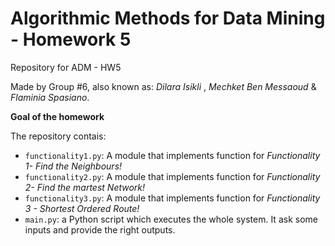 # Algorithmic Methods for Data Mining - Homework 5
Repository for ADM - HW5

Made by Group #6, also known as: *Dilara Isikli* , *Mechket Ben Messaoud* & *Flaminia Spasiano*.

 **Goal of the homework**
 
 The repository contais:
 * ```functionality1.py```: A module that implements function for *Functionality 1- Find the Neighbours!*
 * ```functionality2.py```: A module that implements function for *Functionality 2- Find the martest Network!*
 * ```functionality3.py```: A module that implements function for *Functionality 3 - Shortest Ordered Route!*
 * ```main.py```: a Python script which executes the whole system. It ask some inputs and provide the right outputs.
